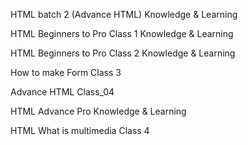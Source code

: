 HTML batch 2 (Advance HTML)
Knowledge & Learning

HTML Beginners to Pro Class 1
Knowledge & Learning

HTML Beginners to Pro Class 2
Knowledge & Learning

How to make Form Class 3

Advance HTML Class_04

HTML Advance Pro
Knowledge & Learning

HTML What is multimedia Class 4
